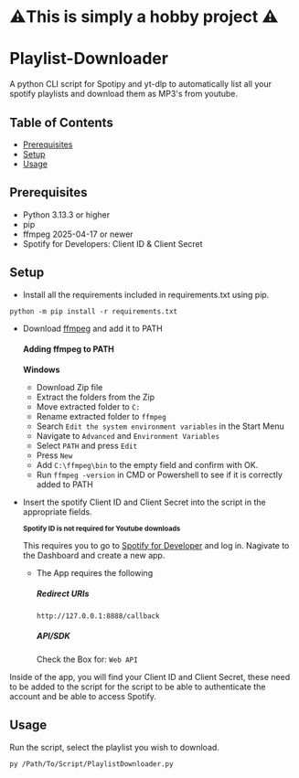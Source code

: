 # ⚠️This is simply a hobby project ⚠️

# Playlist-Downloader
A python CLI script for Spotipy and yt-dlp to automatically list all your spotify playlists and download them as MP3's from youtube.

## Table of Contents
- [Prerequisites](#Prerequisites)
- [Setup](#Setup)
- [Usage](#Usage)

## Prerequisites

- Python 3.13.3 or higher
- pip
- ffmpeg 2025-04-17 or newer
- Spotify for Developers: Client ID & Client Secret

## Setup

- Install all the requirements included in requirements.txt using pip.
```
python -m pip install -r requirements.txt
```
- Download [ffmpeg](https://ffmpeg.org/download.html) and add it to PATH

  #### Adding ffmpeg to PATH
  **Windows**
  - Download Zip file
  - Extract the folders from the Zip
  - Move extracted folder to ``C:``
  - Rename extracted folder to ``ffmpeg``
  - Search ``Edit the system environment variables`` in the Start Menu
  - Navigate to ``Advanced`` and ``Environment Variables``
  - Select ``PATH`` and press ``Edit``
  - Press ``New``
  - Add ``C:\ffmpeg\bin`` to the empty field and confirm with OK.
  - Run ``ffmpeg -version`` in CMD or Powershell to see if it is correctly added to PATH

- Insert the spotify Client ID and Client Secret into the script in the appropriate fields.

  <sub> **Spotify ID is not required for Youtube downloads** </sub>
    
  This requires you to go to [Spotify for Developer](https://developer.spotify.com) and log in.
  Nagivate to the Dashboard and create a new app. 
    - The App requires the following
      ##### Redirect URIs
      ``http://127.0.0.1:8888/callback``
      ##### API/SDK
      Check the Box for: ``Web API``
      
Inside of the app, you will find your Client ID and Client Secret, these need to be added to the script for the script to be able to authenticate the account and be able to access Spotify.
## Usage

Run the script, select the playlist you wish to download.
```
py /Path/To/Script/PlaylistDownloader.py
```

